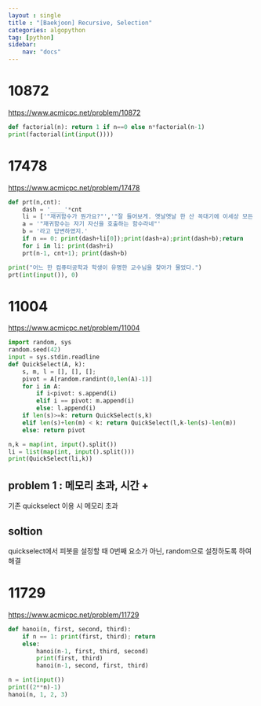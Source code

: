 ```yaml
---
layout : single
title : "[Baekjoon] Recursive, Selection"
categories: algopython
tag: [python]
sidebar:
    nav: "docs"
---
```


# 10872
<a href = "https://www.acmicpc.net/problem/10872">https://www.acmicpc.net/problem/10872</a>

```python
def factorial(n): return 1 if n==0 else n*factorial(n-1)
print(factorial(int(input())))
```


# 17478
<a href = "https://www.acmicpc.net/problem/17478">https://www.acmicpc.net/problem/17478</a>

```python
def prt(n,cnt):
    dash = '____'*cnt
    li = ['"재귀함수가 뭔가요?"','"잘 들어보게. 옛날옛날 한 산 꼭대기에 이세상 모든 지식을 통달한 선인이 있었어.','마을 사람들은 모두 그 선인에게 수많은 질문을 했고, 모두 지혜롭게 대답해 주었지.','그의 답은 대부분 옳았다고 하네. 그런데 어느 날, 그 선인에게 한 선비가 찾아와서 물었어."']
    a = '"재귀함수는 자기 자신을 호출하는 함수라네"'
    b = '라고 답변하였지.'
    if n == 0: print(dash+li[0]);print(dash+a);print(dash+b);return
    for i in li: print(dash+i)
    prt(n-1, cnt+1); print(dash+b)

print("어느 한 컴퓨터공학과 학생이 유명한 교수님을 찾아가 물었다.")
prt(int(input()), 0)

```


# 11004
<a href = "https://www.acmicpc.net/problem/11004">https://www.acmicpc.net/problem/11004</a>

```python
import random, sys
random.seed(42)
input = sys.stdin.readline
def QuickSelect(A, k):
    s, m, l = [], [], []; 
    pivot = A[random.randint(0,len(A)-1)]
    for i in A:
        if i<pivot: s.append(i)
        elif i == pivot: m.append(i)
        else: l.append(i)
    if len(s)>=k: return QuickSelect(s,k)
    elif len(s)+len(m) < k: return QuickSelect(l,k-len(s)-len(m))
    else: return pivot

n,k = map(int, input().split())
li = list(map(int, input().split()))
print(QuickSelect(li,k))
```
## problem 1 : 메모리 초과, 시간 +

기존 quickselect 이용 시 메모리 초과

## soltion

quickselect에서 피봇을 설정할 때 0번째 요소가 아닌, random으로 설정하도록 하여 해결



# 11729
<a href = "https://www.acmicpc.net/problem/11729">https://www.acmicpc.net/problem/11729</a>

```python
def hanoi(n, first, second, third):
    if n == 1: print(first, third); return
    else:
        hanoi(n-1, first, third, second)
        print(first, third)
        hanoi(n-1, second, first, third)

n = int(input())
print((2**n)-1)
hanoi(n, 1, 2, 3)
```
